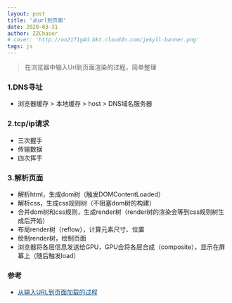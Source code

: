 ```yaml
---
layout: post
title: '从url到页面'
date: 2020-03-31
author: ZZChaser
# cover: 'http://on2171g4d.bkt.clouddn.com/jekyll-banner.png'
tags: js
---
```


> 在浏览器中输入Url到页面渲染的过程，简单整理

### 1.DNS寻址
* 浏览器缓存 > 本地缓存 > host > DNS域名服务器

### 2.tcp/ip请求
* 三次握手
* 传输数据
* 四次挥手

### 3.解析页面
* 解析html，生成dom树（触发DOMContentLoaded）
* 解析css，生成css规则树（不阻塞dom树的构建）
* 合并dom树和css规则，生成render树（render树的渲染会等到css规则树生成后开始）
* 布局render树（reflow），计算元素尺寸、位置
* 绘制render树，绘制页面
* 浏览器将各层信息发送给GPU，GPU会将各层合成（composite），显示在屏幕上（随后触发load）

### 参考
* <a style='color:#0A497B' href='https://zhuanlan.zhihu.com/p/34453198' target='_blank'>从输入URL到页面加载的过程</a>

